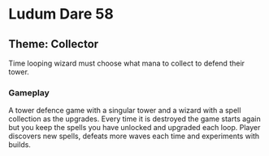 # Ludum Dare 58
## Theme: Collector

Time looping wizard must choose what mana to collect to defend their tower.

### Gameplay

A tower defence game with a singular tower and a wizard with a spell collection as the upgrades.
Every time it is destroyed the game starts again but you keep the spells you have unlocked and upgraded each loop.
Player discovers new spells, defeats more waves each time and experiments with builds.
